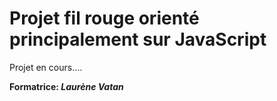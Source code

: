 # Projet fil rouge orienté principalement sur JavaScript

Projet en cours....

__Formatrice: *Laurène Vatan*__


